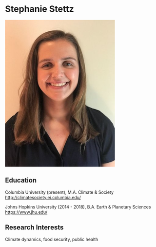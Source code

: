 # Stephanie Stettz


![Image of Stephanie Stettz](Stettz_IDphoto.JPG)




## Education
Columbia University (present), M.A. Climate & Society 
http://climatesociety.ei.columbia.edu/

Johns Hopkins University (2014 - 2018), B.A. Earth & Planetary Sciences  
https://www.jhu.edu/

## Research Interests 
Climate dynamics, food security, public health